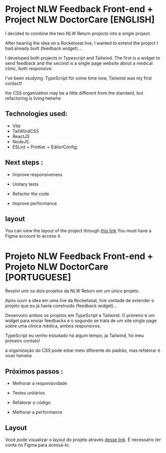 # Project NLW Feedback Front-end + Project NLW DoctorCare [ENGLISH]

I decided to combine the two NLW Return projects into a single project.

After hearing the idea on a Rocketseat live, I wanted to extend the project I had already built (feedback widget)...

I developed both projects in Typescript and Tailwind. The first is a widget to send feedback and the second is a single page website about a medical clinic, both responsive.

I've been studying .TypeScript for some time now, Tailwind was my first contact!

the CSS organization may be a little different from the standard, but refactoring is living hehehe

## Technologies used:

- Vite
- TailWindCSS
- ReactJS
- NodeJS
- ESLint + Prettier + EditorConfig;


## Next steps :

- Improve responsiveness

- Unitary tests

- Refactor the code

- Improve performance



## layout
You can view the layout of the project through [this link](https://www.figma.com/community/file/1102912263666619803) You must have a Figma account to access it.

# Projeto NLW Feedback Front-end + Projeto NLW DoctorCare [PORTUGUESE]

Resolvi unir os dois projetos da NLW Return em um único projeto.

Após ouvir a idea em uma live da Rocketseat, tive vontade de extender o projeto que eu já havia construido (feedback widget)...

Desenvolvi ambos os projetos em TypeScript e Tailwind. O primeiro é um widget para enviar feedbacks e o segundo se trata de um site single page sobre uma clinica médica, ambos responsivos.

TypeScript eu venho estudado há algum tempo, ja Tailwind, foi meu primeiro contato!

a organização do CSS pode estar meio diferente do padrão, mas refatorar é viver hehehe

## Próximos passos :

- Melhorar a responsividade

- Testes unitários

- Refatorar o código 

- Melhorar a performance

##  Layout
Você pode visualizar o layout do projeto através [desse link](https://www.figma.com/community/file/1102912263666619803). É necessário ter conta no Figma para acessá-lo.
